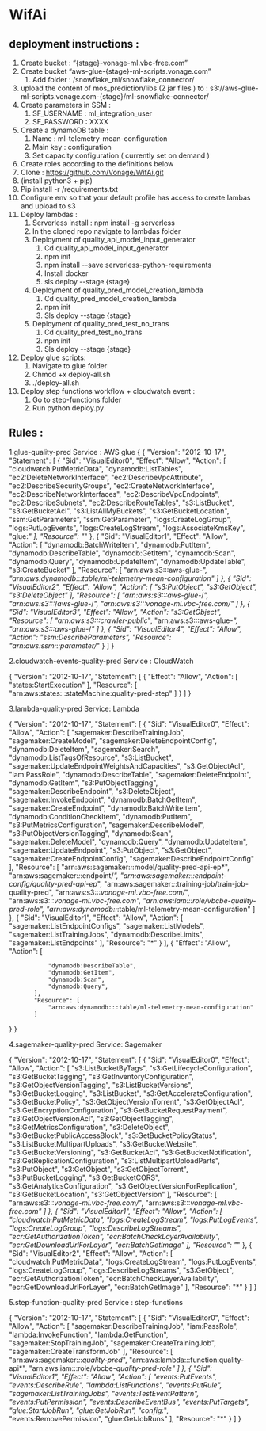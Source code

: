 # WifAi

## deployment instructions :

1. Create bucket : “{stage}-vonage-ml.vbc-free.com”
2. Create bucket “aws-glue-{stage}-ml-scripts.vonage.com”
   1. Add folder : /snowflake_ml/snowflake_connector/
1. upload the content of mos_prediction/libs (2 jar files ) to : s3://aws-glue-ml-scripts.vonage.com-{stage}/ml-snowflake-connector/
2. Create parameters in SSM :
   1. SF_USERNAME : ml_integration_user
   2. SF_PASSWORD : XXXX
1. Create a dynamoDB table :
   1. Name : ml-telemetry-mean-configuration
   2. Main key : configuration
   3. Set capacity configuration ( currently set on demand ) 
1. Create roles according to the definitions below  
2. Clone : https://github.com/Vonage/WifAi.git
3. (install python3 + pip)
4. Pip install -r /requirements.txt 
5. Configure env so that your default profile has access to create lambas and upload to s3 
6. Deploy lambdas :
   1. Serverless install : npm install -g serverless 
   2. In the cloned repo navigate to lambdas folder 
   3. Deployment of quality_api_model_input_generator
      1. Cd quality_api_model_input_generator
      2. npm init
      3. npm install --save serverless-python-requirements
      4. Install docker
      5. sls deploy --stage {stage} 
   1. Deployment of quality_pred_model_creation_lambda
      1. Cd quality_pred_model_creation_lambda
      2. npm init
      3. Sls deploy --stage {stage} 
   1. Deployment of quality_pred_test_no_trans
      1. Cd quality_pred_test_no_trans
      2. npm init
      3. Sls deploy --stage {stage}
1. Deploy glue scripts:
   1. Navigate to glue folder
   2. Chmod +x deploy-all.sh
   3. ./deploy-all.sh
1. Deploy step functions workflow + cloudwatch event :
   1. Go to step-functions folder
   2. Run python deploy.py





## Rules : ##
 
1.glue-quality-pred
Service : AWS glue
{
    {
    "Version": "2012-10-17",
    "Statement": [
        {
            "Sid": "VisualEditor0",
            "Effect": "Allow",
            "Action": [
                "cloudwatch:PutMetricData",
                "dynamodb:ListTables",
                "ec2:DeleteNetworkInterface",
                "ec2:DescribeVpcAttribute",
                "ec2:DescribeSecurityGroups",
                "ec2:CreateNetworkInterface",
                "ec2:DescribeNetworkInterfaces",
                "ec2:DescribeVpcEndpoints",
                "ec2:DescribeSubnets",
                "ec2:DescribeRouteTables",
                "s3:ListBucket",
                "s3:GetBucketAcl",
                "s3:ListAllMyBuckets",
                "s3:GetBucketLocation",
                "ssm:GetParameters",
                "ssm:GetParameter",
                "logs:CreateLogGroup",
                "logs:PutLogEvents",
                "logs:CreateLogStream",
                "logs:AssociateKmsKey",
                "glue:*"
            ],
            "Resource": "*"
        },
        {
            "Sid": "VisualEditor1",
            "Effect": "Allow",
            "Action": [
                "dynamodb:BatchWriteItem",
                "dynamodb:PutItem",
                "dynamodb:DescribeTable",
                "dynamodb:GetItem",
                "dynamodb:Scan",
                "dynamodb:Query",
                "dynamodb:UpdateItem",
                "dynamodb:UpdateTable",
                "s3:CreateBucket"
            ],
            "Resource": [
                "arn:aws:s3:::aws-glue-*",
                "arn:aws:dynamodb:*:*:table/ml-telemetry-mean-configuration"
            ]
        },
        {
            "Sid": "VisualEditor2",
            "Effect": "Allow",
            "Action": [
                "s3:PutObject",
                "s3:GetObject",
                "s3:DeleteObject"
            ],
            "Resource": [
                "arn:aws:s3:::aws-glue-*/*",
                "arn:aws:s3:::*/*aws-glue-*/*",
                "arn:aws:s3:::*vonage-ml.vbc-free.com/*"
            ]
        },
        {
            "Sid": "VisualEditor3",
            "Effect": "Allow",
            "Action": "s3:GetObject",
            "Resource": [
                "arn:aws:s3:::crawler-public*",
                "arn:aws:s3:::aws-glue-*",
                "arn:aws:s3:::aws-glue-*/*"
            ]
        },
        {
            "Sid": "VisualEditor4",
            "Effect": "Allow",
            "Action": "ssm:DescribeParameters",
            "Resource": "arn:aws:ssm:*:*:parameter/*"
        }
    ]
}



2.cloudwatch-events-quality-pred
Service : CloudWatch

{
    "Version": "2012-10-17",
    "Statement": [
        {
            "Effect": "Allow",
            "Action": [
                "states:StartExecution"
            ],
            "Resource": [
                "arn:aws:states:::stateMachine:quality-pred-step"
            ]
        }
    ]
}



3.lambda-quality-pred
Service: Lambda

{
    "Version": "2012-10-17",
    "Statement": [
        {
            "Sid": "VisualEditor0",
            "Effect": "Allow",
            "Action": [
                "sagemaker:DescribeTrainingJob",
                "sagemaker:CreateModel",
                "sagemaker:DeleteEndpointConfig",
                "dynamodb:DeleteItem",
                "sagemaker:Search",
                "dynamodb:ListTagsOfResource",
                "s3:ListBucket",
                "sagemaker:UpdateEndpointWeightsAndCapacities",
                "s3:GetObjectAcl",
                "iam:PassRole",
                "dynamodb:DescribeTable",
                "sagemaker:DeleteEndpoint",
                "dynamodb:GetItem",
                "s3:PutObjectTagging",
                "sagemaker:DescribeEndpoint",
                "s3:DeleteObject",
                "sagemaker:InvokeEndpoint",
                "dynamodb:BatchGetItem",
                "sagemaker:CreateEndpoint",
                "dynamodb:BatchWriteItem",
                "dynamodb:ConditionCheckItem",
                "dynamodb:PutItem",
                "s3:PutMetricsConfiguration",
                "sagemaker:DescribeModel",
                "s3:PutObjectVersionTagging",
                "dynamodb:Scan",
                "sagemaker:DeleteModel",
                "dynamodb:Query",
                "dynamodb:UpdateItem",
                "sagemaker:UpdateEndpoint",
                "s3:PutObject",
                "s3:GetObject",
                "sagemaker:CreateEndpointConfig",
                "sagemaker:DescribeEndpointConfig"
            ],
            "Resource": [
                "arn:aws:sagemaker:*:*:model/quality-pred-api-ep*",
                "arn:aws:sagemaker:*:*:endpoint/*",
                "arn:aws:sagemaker:*:*:endpoint-config/quality-pred-api-ep*",
                "arn:aws:sagemaker:*:*:training-job/train-job-quality-pred",
                "arn:aws:s3:::*vonage-ml.vbc-free.com/*",
                "arn:aws:s3:::*vonage-ml.vbc-free.com",
                "arn:aws:iam:::role/vbcbe-*quality-pred-role",
                "arn:aws:dynamodb:*:*:table/ml-telemetry-mean-configuration"
            ]
        },
        {
            "Sid": "VisualEditor1",
            "Effect": "Allow",
            "Action": [
                "sagemaker:ListEndpointConfigs",
                "sagemaker:ListModels",
                "sagemaker:ListTrainingJobs",
                "dynamodb:DescribeLimits",
                "sagemaker:ListEndpoints"
            ],
            "Resource": "*"
        }
    ],
{
"Effect": "Allow",
"Action": [
 
               "dynamodb:DescribeTable",
               "dynamodb:GetItem",
               "dynamodb:Scan",
               "dynamodb:Query",
           ],
           "Resource": [
               "arn:aws:dynamodb:::table/ml-telemetry-mean-configuration"
           ]

}
}


4.sagemaker-quality-pred
Service: Sagemaker

{
    "Version": "2012-10-17",
    "Statement": [
        {
            "Sid": "VisualEditor0",
            "Effect": "Allow",
            "Action": [
                "s3:ListBucketByTags",
                "s3:GetLifecycleConfiguration",
                "s3:GetBucketTagging",
                "s3:GetInventoryConfiguration",
                "s3:GetObjectVersionTagging",
                "s3:ListBucketVersions",
                "s3:GetBucketLogging",
                "s3:ListBucket",
                "s3:GetAccelerateConfiguration",
                "s3:GetBucketPolicy",
                "s3:GetObjectVersionTorrent",
                "s3:GetObjectAcl",
                "s3:GetEncryptionConfiguration",
                "s3:GetBucketRequestPayment",
                "s3:GetObjectVersionAcl",
                "s3:GetObjectTagging",
                "s3:GetMetricsConfiguration",
                "s3:DeleteObject",
                "s3:GetBucketPublicAccessBlock",
                "s3:GetBucketPolicyStatus",
                "s3:ListBucketMultipartUploads",
                "s3:GetBucketWebsite",
                "s3:GetBucketVersioning",
                "s3:GetBucketAcl",
                "s3:GetBucketNotification",
                "s3:GetReplicationConfiguration",
                "s3:ListMultipartUploadParts",
                "s3:PutObject",
                "s3:GetObject",
                "s3:GetObjectTorrent",
                "s3:PutBucketLogging",
                "s3:GetBucketCORS",
                "s3:GetAnalyticsConfiguration",
                "s3:GetObjectVersionForReplication",
                "s3:GetBucketLocation",
                "s3:GetObjectVersion"
            ],
            "Resource": [
                "arn:aws:s3:::*vonage-ml.vbc-free.com/*",
                "arn:aws:s3:::*vonage-ml.vbc-free.com"
            ]
        },
        {
            "Sid": "VisualEditor1",
            "Effect": "Allow",
            "Action": [
                "cloudwatch:PutMetricData",
                "logs:CreateLogStream",
                "logs:PutLogEvents",
                "logs:CreateLogGroup",
                "logs:DescribeLogStreams",
                "ecr:GetAuthorizationToken",
                "ecr:BatchCheckLayerAvailability",
                "ecr:GetDownloadUrlForLayer",
                "ecr:BatchGetImage"
            ],
            "Resource": "*"
        },
        {
            "Sid": "VisualEditor2",
            "Effect": "Allow",
            "Action": [
                "cloudwatch:PutMetricData",
                "logs:CreateLogStream",
                "logs:PutLogEvents",
                "logs:CreateLogGroup",
                "logs:DescribeLogStreams",
                "s3:GetObject",
                "ecr:GetAuthorizationToken",
                "ecr:BatchCheckLayerAvailability",
                "ecr:GetDownloadUrlForLayer",
                "ecr:BatchGetImage"
            ],
            "Resource": "*"
        }
    ]
}



5.step-function-quality-pred
Service : step-functions

{
    "Version": "2012-10-17",
    "Statement": [
        {
            "Sid": "VisualEditor0",
            "Effect": "Allow",
            "Action": [
                "sagemaker:DescribeTrainingJob",
                "iam:PassRole",
                "lambda:InvokeFunction",
                "lambda:GetFunction",
                "sagemaker:StopTrainingJob",
                "sagemaker:CreateTrainingJob",
                "sagemaker:CreateTransformJob"
            ],
            "Resource": [
                "arn:aws:sagemaker:*:*:*quality-pred*",
                "arn:aws:lambda:*:*:function:quality-api*",
                "arn:aws:iam:::role/vbcbe-*quality-pred-role"
            ]
        },
        {
            "Sid": "VisualEditor1",
            "Effect": "Allow",
            "Action": [
                "events:PutEvents",
                "events:DescribeRule",
                "lambda:ListFunctions",
                "events:PutRule",
                "sagemaker:ListTrainingJobs",
                "events:TestEventPattern",
                "events:PutPermission",
                "events:DescribeEventBus",
                "events:PutTargets",
                "glue:StartJobRun",
                "glue:GetJobRun",
                "config:*",
                "events:RemovePermission",
                "glue:GetJobRuns"
            ],
            "Resource": "*"
        }
    ]
}





